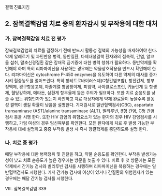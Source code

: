 결핵 진료지침

## 2. 잠복결핵감염 치료 중의 환자감시 및 부작용에 대한 대처

### 가. 잠복결핵감염 치료 전 평가

잠복결핵감염의 치료를 결정하기 전에 반드시 활동성 결핵의 가능성을 배제하여야 한다. 약제 알레르기 및 과민반응 병력, 동반질환, 다제내성결핵 환자와의 접촉력, 간염, 알코올 섭취, 말초신경질환 같은 잠재적 금기증에 대한 병력 청취가 필요하다. 동반약제를 확인해야 하며 특히 리파마이신을 사용하는 경우에는 약물상호작용을 반드시 확인해야 한다. 리파마이신은 cytochrome P-450 enzymes을 유도하여 다른 약제의 대사를 증가시켜 혈중농도를 떨어뜨린다. 특히 항레트로바이러스제(C형간염포함), 항전간제, 항부정맥제, 경구항응고제, 아졸계열 항곰팡이제, 피임약, 사이클로스포린, 퀴놀린계 등 항생제, 혈당강하제, 메타돈, 삼환계 항우울제 등은 주의가 필요하다. 또한 치료 순응도를 낮출 수 있는 위험인자가 있는지 확인하고 치료 대상자에게 약제 완료율이 높을수록 활동성 결핵이 생길 확률이 낮음을 설명한다. 기저검사로 일반혈액검사(CBC), aspartate transaminase (AST)/alanine transaminase (ALT), 빌리루빈, B형 간염, C형 간염 검사 등을 시행 한다. 또한 HIV 감염의 위험요소가 있는 환자의 경우 HIV 감염검사를 시행하고, 가임 여성의 경우 임신여부를 확인한다. 모든 환자에게 치료 후 발생 가능한 부작용에 대해 설명하고 중증 부작용 발생 시 즉시 항결핵제를 중단하도록 설명 한다.

### 나. 치료 중 평가

매달 부작용에 대한 병력청취 및 진찰을 하고, 약물 순응도를 확인한다. 부작용 발생가능성이 낮고 치료 순응도가 높은 경우에는 방문을 늦출 수 있다. 치료 후 첫 방문에는 모든 약제에서 간기능 검사와 빌리루빈 검사를 시행하며 리파마이신을 복용하는 경우에는 일반혈액검사도 시행한다. 기저 간기능 검사에 이상이 있거나 간질환의 위험인자가 있는 경우에는 매달 간기능 검사를 시행한다.

VIII. 잠복결핵감염 <PAGE>339